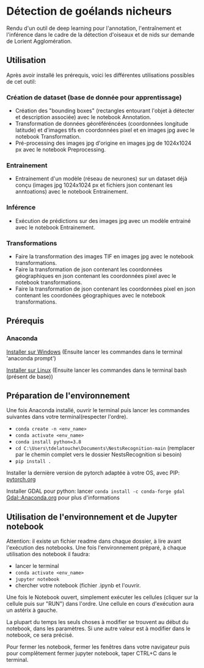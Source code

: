 # Détection de goélands nicheurs
Rendu d'un outil de deep learning pour l'annotation, l'entraînement et l'inférence dans le cadre de la détection d'oiseaux et de nids sur demande de Lorient Agglomération.

## Utilisation
Après avoir installé les prérequis, voici les différentes utilisations possibles de cet outil:

### Création de dataset (base de donnée pour apprentissage)
- Création des "bounding boxes" (rectangles entourant l'objet à détecter et description associée) avec le notebook Annotation.
- Transformation de données géoréféréncées (coordonnées longitude latitude) et d'images tifs en coordonnées pixel et en images jpg avec le notebook Transformation.
- Pré-processing des images jpg d'origine en images jpg de 1024x1024 px avec le notebook Preprocessing. 

### Entrainement
- Entrainement d'un modèle (réseau de neurones) sur un dataset déjà conçu (images jpg 1024x1024 px et fichiers json contenant les anntoations) avec le notebook Entrainement.

### Inférence
- Exécution de prédictions sur des images jpg avec un modèle entrainé avec le notebook Entrainement.

### Transformations
- Faire la transformation des images TIF en images jpg avec le notebook transformations.
- Faire la transformation de json contenant les coordonnées géographiques en json contenant les coordonnées pixel avec le notebook transformations.
- Faire la transformation de json contenant les coordonnées pixel en json contenant les coordonées géographiques avec le notebook transformations.


## Prérequis
### Anaconda
[Installer sur Windows](https://www.anaconda.com/products/individual#windows)   (Ensuite lancer les commandes dans le terminal 'anaconda prompt')

[Installer sur Linux](https://docs.anaconda.com/anaconda/install/linux/)        (Ensuite lancer les commandes dans le terminal bash (présent de base))

## Préparation de l'environnement  
Une fois Anaconda installé, ouvrir le terminal puis lancer les commandes suivantes dans votre terminal(respecter l'ordre).
- `conda create -n <env_name>`
- `conda activate <env_name>`
- `conda install python=3.8`
- `cd C:\Users\tdelatouche\Documents\NestsRecognition-main` (remplacer par le chemin complet vers le dossier NestsRecognition si besoin)
- `pip install .`

Installer la dernière version de pytorch adaptée à votre OS, avec PIP: [pytorch.org](https://pytorch.org)

Installer GDAL pour python: lancer `conda install -c conda-forge gdal`  [Gdal::Anaconda.org](https://anaconda.org/conda-forge/gdal) pour plus d'informations

## Utilisation de l'environnement et de Jupyter notebook
Attention: il existe un fichier readme dans chaque dossier, à lire avant l'exécution des notebooks.
Une fois l'environnement préparé, à chaque utilisation des notebook il faudra:
- lancer le terminal
- `conda activate <env_name>`
- `jupyter notebook`
- chercher votre notebook (fichier .ipynb et l'ouvrir.

Une fois le Notebook ouvert, simplement exécuter les cellules (cliquer sur la cellule puis sur "RUN") dans l'ordre. Une cellule en cours d'exécution aura un astérix à gauche.

La plupart du temps les seuls choses à modifier se trouvent au début du notebook, dans les paramètres. Si une autre valeur est à modifier dans le notebook, ce sera précisé.

Pour fermer les notebook, fermer les fenêtres dans votre navigateur puis pour complêtement fermer jupyter notebook, taper CTRL+C dans le terminal.
